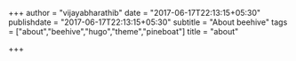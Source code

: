 +++
author = "vijayabharathib"
date = "2017-06-17T22:13:15+05:30"
publishdate = "2017-06-17T22:13:15+05:30"
subtitle = "About beehive"
tags = ["about","beehive","hugo","theme","pineboat"]
title = "about"

+++
